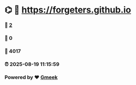 # ⌬ :link: https://forgeters.github.io 
### :page_facing_up: [2](https://forgeters.github.io/tag.html) 
### :speech_balloon: 0 
### :hibiscus: 4017 
### :alarm_clock: 2025-08-19 11:15:59 
### Powered by :heart: [Gmeek](https://github.com/Meekdai/Gmeek)
